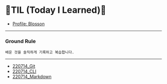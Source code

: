 # 📗TIL (Today I Learned)📙

 - [Profile: Blosson](http://github.com/blosson)
---
### Ground Rule

`배운 것을 솔직하게 기록하고 복습합니다.`

---



  - [220714_Git](https://github.com/blosson/TIL/blob/master/220714_Git.md)
  - [220714_CLI](https://github.com/blosson/TIL/blob/master/220714_CLI.md)
  - [220714_Markdown](https://github.com/blosson/TIL/blob/master/220714_Markdown.md)
